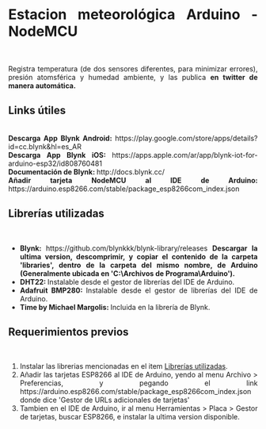 <html style="text-align: justify;">
<h1>Estacion meteorológica Arduino - NodeMCU</h1>
<br>
<p>Registra temperatura (de dos sensores diferentes, para minimizar errores), presión atomsférica y humedad ambiente, y las publica <b> en twitter de manera automática.</b></p>
<h2>Links útiles</h2>
<br>
<b>Descarga App Blynk Android: </b> https://play.google.com/store/apps/details?id=cc.blynk&hl=es_AR <br>
<b>Descarga App Blynk iOS: </b> https://apps.apple.com/ar/app/blynk-iot-for-arduino-esp32/id808760481 <br>
<b>Documentación de Blynk: </b> http://docs.blynk.cc/ <br>
<b>Añadir tarjeta NodeMCU al IDE de Arduino: </b> https://arduino.esp8266.com/stable/package_esp8266com_index.json <br>


<h2>Librerías utilizadas</h2> <br>
<ul>
    <li>
        <b>Blynk: </b> https://github.com/blynkkk/blynk-library/releases <b>Descargar la ultima version, descomprimir, y copiar el contenido de la carpeta 'libraries', dentro de la carpeta del mismo nombre, de Arduino (Generalmente ubicada en 'C:\Archivos de Programa\Arduino').</b><br>
    </li>
    <li>
        <b>DHT22: </b> Instalable desde el gestor de librerías del IDE de Arduino. <br>
    </li>
    <li>
        <b>Adafruit BMP280: </b> Instalable desde el gestor de librerías del IDE de Arduino.<br>
    </li>
    <li>
        <b>Time by Michael Margolis: </b> Incluida en la librería de Blynk. <br>
    </li>
</ul>

<h2>Requerimientos previos</h2> <br>
<ol>
    <li>Instalar las librerias mencionadas en el item <a href="#librerías-utilizadas">Librerías utilizadas</a>.</li>
    <li>Añadir las tarjetas ESP8266 al IDE de Arduino, yendo al menu Archivo > Preferencias, y pegando el link https://arduino.esp8266.com/stable/package_esp8266com_index.json donde dice 'Gestor de URLs adicionales de tarjetas' </li>
    <li>Tambien en el IDE de Arduino, ir al menu Herramientas > Placa > Gestor de tarjetas, buscar ESP8266, e instalar la ultima version disponible.</li>
</ol>
</html>
